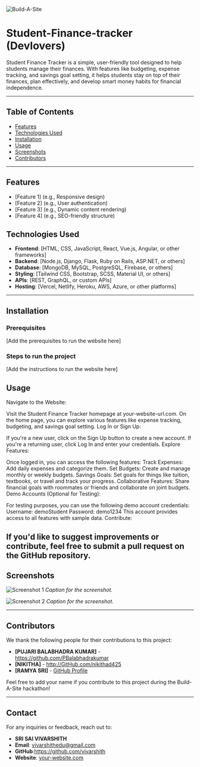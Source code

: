 ![Build-A-Site](https://i.imgur.com/nZPQ9If.png)

# Student-Finance-tracker (Devlovers)

Student Finance Tracker is a simple, user-friendly tool designed to help students manage their finances. With features like budgeting, expense tracking, and savings goal setting, it helps students stay on top of their finances, plan effectively, and develop smart money habits for financial independence.



---

## Table of Contents

- [Features](#features)
- [Technologies Used](#technologies-used)
- [Installation](#installation)
- [Usage](#usage)
- [Screenshots](#screenshots)
- [Contributors](#contributors)

---

## Features

- [Feature 1] (e.g., Responsive design)
- [Feature 2] (e.g., User authentication)
- [Feature 3] (e.g., Dynamic content rendering)
- [Feature 4] (e.g., SEO-friendly structure)

## Technologies Used

- **Frontend**: [HTML, CSS, JavaScript, React, Vue.js, Angular, or other frameworks]
- **Backend**: [Node.js, Django, Flask, Ruby on Rails, ASP.NET, or others]
- **Database**: [MongoDB, MySQL, PostgreSQL, Firebase, or others]
- **Styling**: [Tailwind CSS, Bootstrap, SCSS, Material UI, or others]
- **APIs**: [REST, GraphQL, or custom APIs]
- **Hosting**: [Vercel, Netlify, Heroku, AWS, Azure, or other platforms]

---

## Installation

### Prerequisites
[Add the prerequisites to run the website here]

### Steps to run the project
[Add the instructions to run the website here]

## Usage

Navigate to the Website:

Visit the Student Finance Tracker homepage at your-website-url.com.
On the home page, you can explore various features like expense tracking, budgeting, and savings goal setting.
Log In or Sign Up:

If you're a new user, click on the Sign Up button to create a new account.
If you're a returning user, click Log In and enter your credentials.
Explore Features:

Once logged in, you can access the following features:
Track Expenses: Add daily expenses and categorize them.
Set Budgets: Create and manage monthly or weekly budgets.
Savings Goals: Set goals for things like tuition, textbooks, or travel and track your progress.
Collaborative Features: Share financial goals with roommates or friends and collaborate on joint budgets.
Demo Accounts (Optional for Testing):

For testing purposes, you can use the following demo account credentials:
Username: demoStudent
Password: demo1234
This account provides access to all features with sample data.
Contribute:

If you'd like to suggest improvements or contribute, feel free to submit a pull request on the GitHub repository.
---

## Screenshots

![Screenshot 1](path/to/screenshot1.png)
*Caption for the screenshot.*

![Screenshot 2](path/to/screenshot2.png)
*Caption for the screenshot.*

---

## Contributors

We thank the following people for their contributions to this project:

- **[PUJARI BALABHADRA KUMAR]** - https://github.com/PBalabhadrakumar
- **[NIKITHA]** - http://GitHub.com/nikithad425
- **[RAMYA SRI]** - [GitHub Profile](https://github.com/name3)

Feel free to add your name if you contribute to this project during the Build-A-Site hackathon!

---

## Contact

For any inquiries or feedback, reach out to:

- **SRI SAI VIVARSHITH**
- **Email**: vivarshithedu@gmail.com
- **GitHub**:https://github.com/vivarshith
- **Website**: [your-website.com](https://your-website.com)
